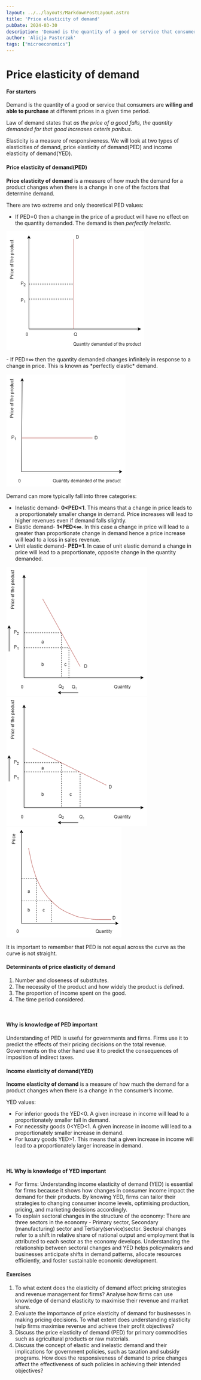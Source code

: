 ```yaml
---
layout: ../../layouts/MarkdownPostLayout.astro
title: 'Price elasticity of demand'
pubDate: 2024-03-30
description: 'Demand is the quantity of a good or service that consumers are willing and able to purchase at different prices in a given time period.'
author: 'Alicja Pasterzak'
tags: ["microeconomics"]
---
```


# Price elasticity of demand

#### **For starters**
Demand is the quantity of a good or service that consumers are **willing and able to purchase** at different prices in a given time period.

Law of demand states that *as the price of a good falls, the quantity demanded for that good increases ceteris paribus*.

Elasticity is a measure of responsiveness. We will look at two types of elasticities of demand, price elasticity of demand(PED) and income elasticity of demand(YED).

#### **Price elasticity of demand(PED)**
**Price elasticity of demand** is a measure of how much the demand for a product changes when there is a change in one of the factors that determine demand.

There are two extreme and only theoretical PED values:

- If PED=0 then a change in the price of a product will have no effect on the quantity demanded. The demand is then *perfectly inelastic*.
<div class="flex justify-center">

![](../../images/PID.png)
</div>
- If PED=∞ then the quantity demanded changes infinitely in response to a change in price. This is known as *perfectly elastic* demand.
<div class="flex justify-center">

![](../../images/PED.png)
</div>

Demand can more typically fall into three categories:
- Inelastic demand- **0<PED<1**. This means that a change in price leads to a proportionately smaller change in demand. Price increases will lead to higher revenues even if demand falls slightly.
- Elastic demand- **1<PED<∞**. In this case a change in price will lead to a greater than proportionate change in demand hence a price increase will lead to a loss in sales revenue.
- Unit elastic demand- **PED=1**. In case of unit elastic demand a change in price will lead to a proportionate, opposite change in the quantity demanded.

<div class="flex justify-center">

![](../../images/ID.png)
![](../../images/ED.png)
![](../../images/UED.png)
</div>

It is important to remember that PED is not equal across the curve as the curve is not straight.

#### **Determinants of price elasticity of demand**
1. Number and closeness of substitutes.
2. The necessity of the product and how widely the product is defined.
3. The proportion of income spent on the good.
4. The time period considered.
<br>

#### **Why is knowledge of PED important**
Understanding of PED is useful for governments and firms. Firms use it to predict the effects of their pricing decisions on the total revenue. Governments on the other hand use it to predict the consequences of imposition of indirect taxes.

#### **Income elasticity of demand(YED)**
**Income elasticity of demand** is a measure of how much the demand for a product changes when there is a change in the consumer’s income.

YED values:
- For inferior goods the YED<0. A given increase in income will lead to a proportionately smaller fall in demand.
- For necessity goods 0<YED<1. A given increase in income will lead to a proportionately smaller increase in demand.
- For luxury goods YED>1. This means that a given increase in income will lead to a proportionately larger increase in demand.
<br>

#### **HL Why is knowledge of YED important**
- For firms: Understanding income elasticity of demand (YED) is essential for firms because it shows how changes in consumer income impact the demand for their products. By knowing YED, firms can tailor their strategies to changing consumer income levels, optimising production, pricing, and marketing decisions accordingly.
- To explain sectoral changes in the structure of the economy: There are three sectors in the economy - Primary sector, Secondary (manufacturing) sector and Tertiary(service)sector. Sectoral changes refer to a shift in relative share of national output and employment that is attributed to each sector as the economy develops. Understanding the relationship between sectoral changes and YED helps policymakers and businesses anticipate shifts in demand patterns, allocate resources efficiently, and foster sustainable economic development.

#### **Exercises**
1. To what extent does the elasticity of demand affect pricing strategies and revenue management for firms? Analyse how firms can use knowledge of demand elasticity to maximise their revenue and market share.
2. Evaluate the importance of price elasticity of demand for businesses in making pricing decisions. To what extent does understanding elasticity help firms maximise revenue and achieve their profit objectives?
3. Discuss the price elasticity of demand (PED) for primary commodities such as agricultural products or raw materials.
4. Discuss the concept of elastic and inelastic demand and their implications for government policies, such as taxation and subsidy programs. How does the responsiveness of demand to price changes affect the effectiveness of such policies in achieving their intended objectives?

